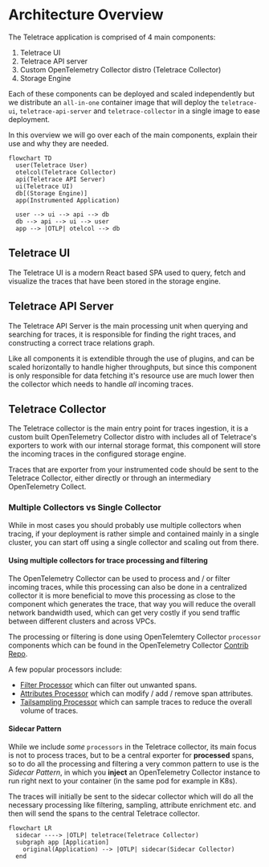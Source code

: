 # Architecture Overview

The Teletrace application is comprised of 4 main components:

1. Teletrace UI
2. Teletrace API server
3. Custom OpenTelemetry Collector distro (Teletrace Collector)
4. Storage Engine

Each of these components can be deployed and scaled independently but we distribute an `all-in-one` container 
image that will deploy the `teletrace-ui`, `teletrace-api-server` and `teletrace-collector` in a single image to ease deployment.

In this overview we will go over each of the main components, explain their use and why they are needed.

```mermaid
flowchart TD
  user(Teletrace User)
  otelcol(Teletrace Collector)
  api(Teletrace API Server)
  ui(Teletrace UI)
  db[(Storage Engine)]
  app(Instrumented Application)

  user --> ui --> api --> db
  db --> api --> ui --> user
  app --> |OTLP| otelcol --> db
```

## Teletrace UI

The Teletrace UI is a modern React based SPA used to query, fetch and visualize the traces that have been stored in the storage engine.

## Teletrace API Server

The Teletrace API Server is the main processing unit when querying and searching for traces,
it is responsible for finding the right traces, and constructing a correct trace relations graph.

Like all components it is extendible through the use of plugins,
and can be scaled horizontally to handle higher throughputs,
but since this component is only responsible for data fetching it's resource use are much lower then the collector which needs to handle _all_ incoming traces.

## Teletrace Collector

The Teletrace collector is the main entry point for traces ingestion,
it is a custom built OpenTelemetry Collector distro with includes all of Teletrace's exporters to work with our internal storage format,
this component will store the incoming traces in the configured storage engine.

Traces that are exporter from your instrumented code should be sent to the Teletrace Collector,
either directly or through an intermediary OpenTelemetry Collect.

### Multiple Collectors vs Single Collector

While in most cases you should probably use multiple collectors when tracing,
if your deployment is rather simple and contained mainly in a single cluster,
you can start off using a single collector and scaling out from there.

#### Using multiple collectors for trace processing and filtering

The OpenTelemetry Collector can be used to process and / or filter incoming traces,
while this processing can also be done in a centralized collector it is more beneficial to move this processing as close to the component which generates the trace,
that way you will reduce the overall network bandwidth used,
which can get very costly if you send traffic between different clusters and across VPCs.

The processing or filtering is done using OpenTelemtery Collector `processor` components which can be found in the OpenTelemetry Collector [Contrib Repo](https://github.com/open-telemetry/opentelemetry-collector-contrib/tree/main/processor).

A few popular processors include:

- [Filter Processor](https://github.com/open-telemetry/opentelemetry-collector-contrib/tree/main/processor/filterprocessor) which can filter out unwanted spans.
- [Attributes Processor](https://github.com/open-telemetry/opentelemetry-collector-contrib/tree/main/processor/attributesprocessor) which can modify / add / remove span attributes.
- [Tailsampling Processor](https://github.com/open-telemetry/opentelemetry-collector-contrib/tree/main/processor/tailsamplingprocessor) which can sample traces to reduce the overall volume of traces.

#### Sidecar Pattern

While we include _some_ `processors` in the Teletrace collector,
its main focus is not to process traces, but to be a central exporter for **processed** spans,
so to do all the processing and filtering a very common pattern to use is the _Sidecar Pattern_,
in which you **inject** an OpenTelemetry Collector instance to run right next to your container (in the same pod for example in K8s).

The traces will initially be sent to the sidecar collector which will do all the necessary processing like
filtering, sampling, attribute enrichment etc. and then will send the spans to the central Teletrace collector.

```mermaid
flowchart LR
  sidecar ----> |OTLP| teletrace(Teletrace Collector)
  subgraph app [Application]
    original(Application) --> |OTLP| sidecar(Sidecar Collector)
  end
```
